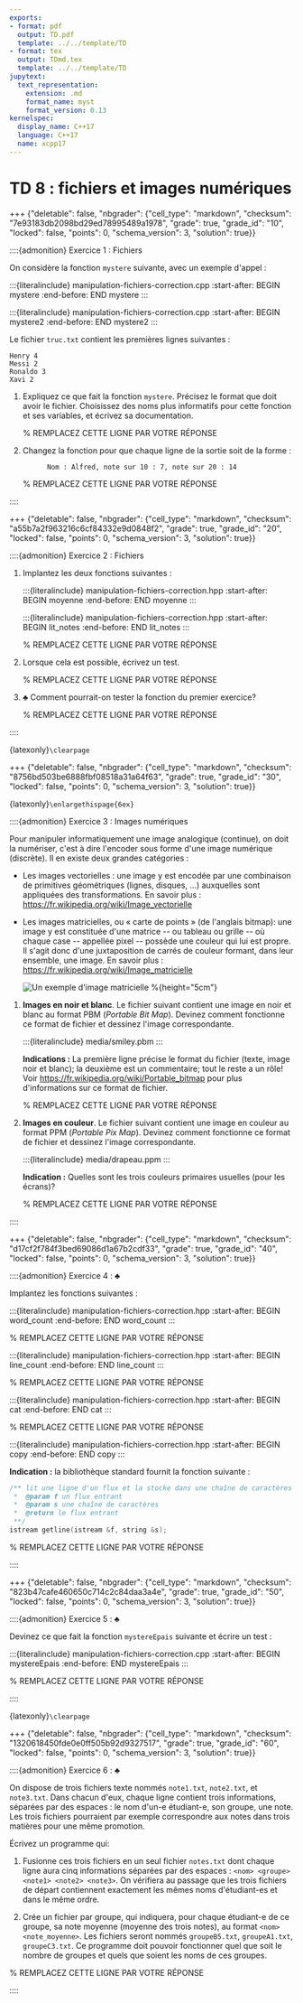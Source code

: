 ```yaml
---
exports:
- format: pdf
  output: TD.pdf
  template: ../../template/TD
- format: tex
  output: TDmd.tex
  template: ../../template/TD
jupytext:
  text_representation:
    extension: .md
    format_name: myst
    format_version: 0.13
kernelspec:
  display_name: C++17
  language: C++17
  name: xcpp17
---
```


# TD 8 : fichiers et images numériques

+++ {"deletable": false, "nbgrader": {"cell_type": "markdown", "checksum": "7e93183db2098bd29ed78995489a1978", "grade": true, "grade_id": "10", "locked": false, "points": 0, "schema_version": 3, "solution": true}}

::::{admonition} Exercice 1 : Fichiers

On considère la fonction `mystere` suivante, avec un exemple d'appel :

:::{literalinclude} manipulation-fichiers-correction.cpp
:start-after: BEGIN mystere
:end-before: END mystere
:::

:::{literalinclude} manipulation-fichiers-correction.cpp
:start-after: BEGIN mystere2
:end-before: END mystere2
:::

Le fichier `truc.txt` contient les premières lignes suivantes :

```
Henry 4
Messi 2
Ronaldo 3
Xavi 2
```

1.  Expliquez ce que fait la fonction `mystere`. Précisez le format
    que doit avoir le fichier. Choisissez des noms plus informatifs
    pour cette fonction et ses variables, et écrivez sa documentation.

    % REMPLACEZ CETTE LIGNE PAR VOTRE RÉPONSE

2.  Changez la fonction pour que chaque ligne de la sortie soit de la
    forme :

              Nom : Alfred, note sur 10 : 7, note sur 20 : 14

    % REMPLACEZ CETTE LIGNE PAR VOTRE RÉPONSE

::::

+++ {"deletable": false, "nbgrader": {"cell_type": "markdown", "checksum": "a55b7a2f963216c6cf84332e9d0848f2", "grade": true, "grade_id": "20", "locked": false, "points": 0, "schema_version": 3, "solution": true}}

::::{admonition} Exercice 2 : Fichiers

1.  Implantez les deux fonctions suivantes :

    :::{literalinclude} manipulation-fichiers-correction.hpp
    :start-after: BEGIN moyenne
    :end-before: END moyenne
    :::

    :::{literalinclude} manipulation-fichiers-correction.hpp
    :start-after: BEGIN lit_notes
    :end-before: END lit_notes
    :::

    % REMPLACEZ CETTE LIGNE PAR VOTRE RÉPONSE

2.  Lorsque cela est possible, écrivez un test.

    % REMPLACEZ CETTE LIGNE PAR VOTRE RÉPONSE

3.  $\clubsuit$ Comment pourrait-on tester la fonction du premier exercice?

    % REMPLACEZ CETTE LIGNE PAR VOTRE RÉPONSE

::::

{latexonly}`\clearpage`

+++ {"deletable": false, "nbgrader": {"cell_type": "markdown", "checksum": "8756bd503be6888fbf08518a31a64f63", "grade": true, "grade_id": "30", "locked": false, "points": 0, "schema_version": 3, "solution": true}}

{latexonly}`\enlargethispage{6ex}`

::::{admonition} Exercice 3 : Images numériques

Pour manipuler informatiquement une image analogique (continue), on
doit la numériser, c'est à dire l'encoder sous forme d'une image
numérique (discrète). Il en existe deux grandes catégories :

-   Les images vectorielles : une image y est encodée par une
    combinaison de primitives géométriques (lignes, disques, ...)
    auxquelles sont appliquées des transformations.
    En savoir plus : <https://fr.wikipedia.org/wiki/Image_vectorielle>

-   Les images matricielles, ou « carte de points » (de l'anglais
    bitmap): une image y est constituée d'une matrice -- ou tableau ou
    grille -- où chaque case -- appellée pixel -- possède une couleur
    qui lui est propre. Il s'agit donc d'une juxtaposition de carrés
    de couleur formant, dans leur ensemble, une image.
    En savoir plus : <https://fr.wikipedia.org/wiki/Image_matricielle>

    ![Un exemple d'image matricielle](media/DigitalPicture.jpg) 
	%{height="5cm"}

1.  **Images en noir et blanc**.
    Le fichier suivant contient une image en noir et blanc au format
    PBM (*Portable Bit Map*). Devinez comment fonctionne ce format de
    fichier et dessinez l'image correspondante.

    :::{literalinclude} media/smiley.pbm
    :::

    **Indications :** La première ligne précise le format du fichier
    (texte, image noir et blanc); la deuxième est un commentaire; tout
    le reste a un rôle!
    Voir <https://fr.wikipedia.org/wiki/Portable_bitmap>
    pour plus d'informations sur ce format de fichier.

    % REMPLACEZ CETTE LIGNE PAR VOTRE RÉPONSE

2.  **Images en couleur**.
    Le fichier suivant contient une image en couleur au format PPM
    (*Portable Pix Map*). Devinez comment fonctionne ce format de
    fichier et dessinez l'image correspondante.

    :::{literalinclude} media/drapeau.ppm
    :::

    **Indication :** Quelles sont les trois couleurs primaires
    usuelles (pour les écrans)?

    % REMPLACEZ CETTE LIGNE PAR VOTRE RÉPONSE

::::

+++ {"deletable": false, "nbgrader": {"cell_type": "markdown", "checksum": "d17cf2f784f3bed69086d1a67b2cdf33", "grade": true, "grade_id": "40", "locked": false, "points": 0, "schema_version": 3, "solution": true}}

::::{admonition} Exercice 4 : $\clubsuit$

Implantez les fonctions suivantes :

:::{literalinclude} manipulation-fichiers-correction.hpp
:start-after: BEGIN word_count
:end-before: END word_count
:::

% REMPLACEZ CETTE LIGNE PAR VOTRE RÉPONSE

:::{literalinclude} manipulation-fichiers-correction.hpp
:start-after: BEGIN line_count
:end-before: END line_count
:::

% REMPLACEZ CETTE LIGNE PAR VOTRE RÉPONSE

:::{literalinclude} manipulation-fichiers-correction.hpp
:start-after: BEGIN cat
:end-before: END cat
:::

% REMPLACEZ CETTE LIGNE PAR VOTRE RÉPONSE

:::{literalinclude} manipulation-fichiers-correction.hpp
:start-after: BEGIN copy
:end-before: END copy
:::

**Indication :** la bibliothèque standard fournit la fonction
suivante :

``` c++
/** lit une ligne d'un flux et la stocke dans une chaîne de caractères
 *  @param f un flux entrant
 *  @param s une chaîne de caractères
 *  @return le flux entrant
 **/
istream getline(istream &f, string &s);
```

% REMPLACEZ CETTE LIGNE PAR VOTRE RÉPONSE

::::

+++ {"deletable": false, "nbgrader": {"cell_type": "markdown", "checksum": "823b47cafe460650c714c2c84daa3a4e", "grade": true, "grade_id": "50", "locked": false, "points": 0, "schema_version": 3, "solution": true}}

::::{admonition} Exercice 5 : $\clubsuit$

Devinez ce que fait la fonction `mystereEpais` suivante et écrire un
test :

:::{literalinclude} manipulation-fichiers-correction.cpp
:start-after: BEGIN mystereEpais
:end-before: END mystereEpais
:::

% REMPLACEZ CETTE LIGNE PAR VOTRE RÉPONSE

::::

{latexonly}`\clearpage`

+++ {"deletable": false, "nbgrader": {"cell_type": "markdown", "checksum": "1320618450fde0e0ff505b92d9327517", "grade": true, "grade_id": "60", "locked": false, "points": 0, "schema_version": 3, "solution": true}}

::::{admonition} Exercice 6 : $\clubsuit$

On dispose de trois fichiers texte nommés `note1.txt`, `note2.txt`, et
`note3.txt`. Dans chacun d'eux, chaque ligne contient trois
informations, séparées par des espaces : le nom d'un-e étudiant-e, son
groupe, une note. Les trois fichiers pourraient par exemple
correspondre aux notes dans trois matières pour une même promotion.

Écrivez un programme qui:

1.  Fusionne ces trois fichiers en un seul fichier `notes.txt` dont
    chaque ligne aura cinq informations séparées par des espaces :
    `<nom> <groupe> <note1> <note2> <note3>`. On vérifiera au passage
    que les trois fichiers de départ contiennent exactement les mêmes
    noms d'étudiant-es et dans le même ordre.

2.  Crée un fichier par groupe, qui indiquera, pour chaque étudiant-e
    de ce groupe, sa note moyenne (moyenne des trois notes), au format
    `<nom> <note_moyenne>`.  Les fichiers seront nommés
    `groupeB5.txt`, `groupeA1.txt`, `groupeC3.txt`.  Ce programme doit
    pouvoir fonctionner quel que soit le nombre de groupes et quels
    que soient les noms de ces groupes.

% REMPLACEZ CETTE LIGNE PAR VOTRE RÉPONSE

::::

